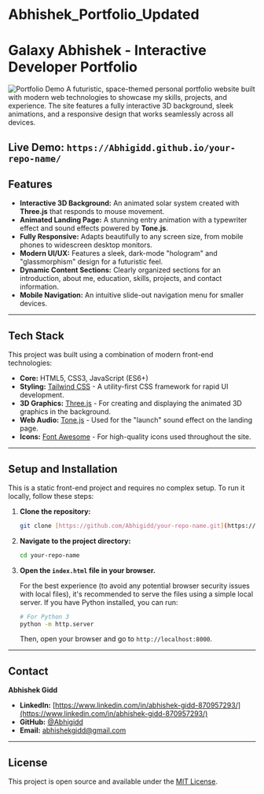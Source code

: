 # Abhishek_Portfolio_Updated

#  Galaxy Abhishek - Interactive Developer Portfolio

![Portfolio Demo](https://placehold.co/800x400/10101b/00ffff?text=Add+a+GIF+of+your+portfolio+here!)
A futuristic, space-themed personal portfolio website built with modern web technologies to showcase my skills, projects, and experience. The site features a fully interactive 3D background, sleek animations, and a responsive design that works seamlessly across all devices.

**Live Demo:** `https://Abhigidd.github.io/your-repo-name/`
---

##  Features

* **Interactive 3D Background:** An animated solar system created with **Three.js** that responds to mouse movement.
* **Animated Landing Page:** A stunning entry animation with a typewriter effect and sound effects powered by **Tone.js**.
* **Fully Responsive:** Adapts beautifully to any screen size, from mobile phones to widescreen desktop monitors.
* **Modern UI/UX:** Features a sleek, dark-mode "hologram" and "glassmorphism" design for a futuristic feel.
* **Dynamic Content Sections:** Clearly organized sections for an introduction, about me, education, skills, projects, and contact information.
* **Mobile Navigation:** An intuitive slide-out navigation menu for smaller devices.

---

##  Tech Stack

This project was built using a combination of modern front-end technologies:

* **Core:** HTML5, CSS3, JavaScript (ES6+)
* **Styling:** [Tailwind CSS](https://tailwindcss.com/) - A utility-first CSS framework for rapid UI development.
* **3D Graphics:** [Three.js](https://threejs.org/) - For creating and displaying the animated 3D graphics in the background.
* **Web Audio:** [Tone.js](https://tonejs.github.io/) - Used for the "launch" sound effect on the landing page.
* **Icons:** [Font Awesome](https://fontawesome.com/) - For high-quality icons used throughout the site.

---

##  Setup and Installation

This is a static front-end project and requires no complex setup. To run it locally, follow these steps:

1.  **Clone the repository:**
    ```sh
    git clone [https://github.com/Abhigidd/your-repo-name.git](https://github.com/Abhigidd/your-repo-name.git)
    ```

2.  **Navigate to the project directory:**
    ```sh
    cd your-repo-name
    ```

3.  **Open the `index.html` file in your browser.**

    For the best experience (to avoid any potential browser security issues with local files), it's recommended to serve the files using a simple local server. If you have Python installed, you can run:
    ```sh
    # For Python 3
    python -m http.server
    ```
    Then, open your browser and go to `http://localhost:8000`.

---

##  Contact

**Abhishek Gidd**

* **LinkedIn:** [https://www.linkedin.com/in/abhishek-gidd-870957293/](https://www.linkedin.com/in/abhishek-gidd-870957293/)
* **GitHub:** [@Abhigidd](https://github.com/Abhigidd)
* **Email:** [abhishekgidd@gmail.com](mailto:abhishekgidd@gmail.com)

---

## License

This project is open source and available under the [MIT License](LICENSE).
